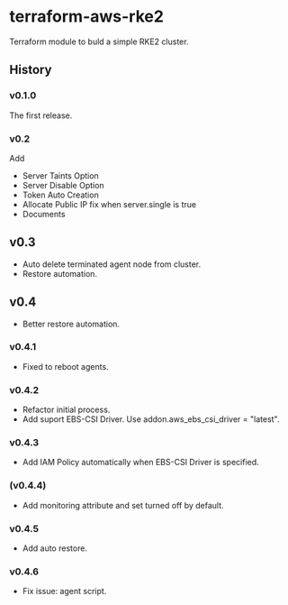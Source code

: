 # terraform-aws-rke2
Terraform module to buld a simple RKE2 cluster.

## History
### v0.1.0
The first release.

### v0.2
Add
- Server Taints Option
- Server Disable Option
- Token Auto Creation
- Allocate Public IP fix when server.single is true
- Documents

## v0.3
- Auto delete terminated agent node from cluster.
- Restore automation.

## v0.4
- Better restore automation.
### v0.4.1
- Fixed to reboot agents.
### v0.4.2
- Refactor initial process.
- Add suport EBS-CSI Driver. Use addon.aws_ebs_csi_driver = "latest".
### v0.4.3
- Add IAM Policy automatically when EBS-CSI Driver is specified.
### (v0.4.4)
- Add monitoring attribute and set turned off by default.
### v0.4.5
- Add auto restore.
### v0.4.6
- Fix issue: agent script.


